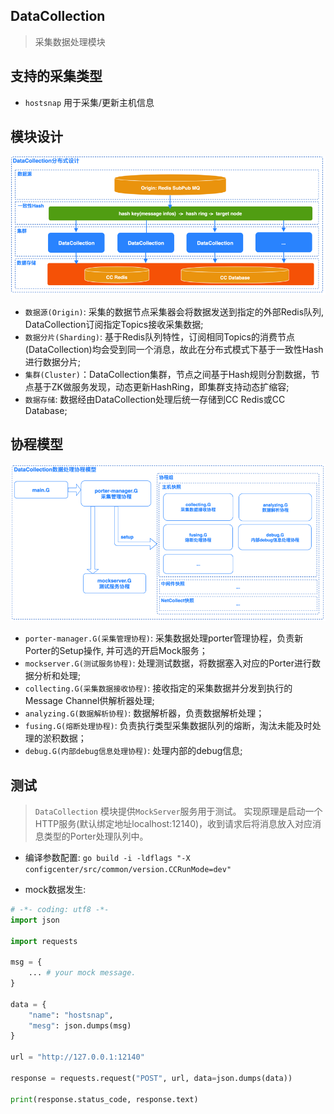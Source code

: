 ## DataCollection
> 采集数据处理模块

## 支持的采集类型

* `hostsnap`  用于采集/更新主机信息

## 模块设计

![avatar](../../../docs/resource/img/datacollection/dataflow.png)

* `数据源(Origin)`: 采集的数据节点采集器会将数据发送到指定的外部Redis队列, DataCollection订阅指定Topics接收采集数据;
* `数据分片(Sharding)`: 基于Redis队列特性，订阅相同Topics的消费节点(DataCollection)均会受到同一个消息，故此在分布式模式下基于一致性Hash进行数据分片;
* `集群(Cluster)`：DataCollection集群，节点之间基于Hash规则分割数据，节点基于ZK做服务发现，动态更新HashRing，即集群支持动态扩缩容;
* `数据存储`: 数据经由DataCollection处理后统一存储到CC Redis或CC Database;

## 协程模型

![avatar](../../../docs/resource/img/datacollection/gcoroutine.png)

* `porter-manager.G(采集管理协程)`: 采集数据处理porter管理协程，负责新Porter的Setup操作, 并可选的开启Mock服务；
* `mockserver.G(测试服务协程)`: 处理测试数据，将数据塞入对应的Porter进行数据分析和处理;
* `collecting.G(采集数据接收协程)`: 接收指定的采集数据并分发到执行的Message Channel供解析器处理;
* `analyzing.G(数据解析协程)`: 数据解析器，负责数据解析处理；
* `fusing.G(熔断处理协程)`: 负责执行类型采集数据队列的熔断，淘汰未能及时处理的淤积数据；
* `debug.G(内部debug信息处理协程)`: 处理内部的debug信息;

## 测试
> `DataCollection` 模块提供`MockServer`服务用于测试。
> 实现原理是启动一个HTTP服务(默认绑定地址localhost:12140)，收到请求后将消息放入对应消息类型的Porter处理队列中。

- 编译参数配置: `go build -i -ldflags "-X configcenter/src/common/version.CCRunMode=dev"`

- mock数据发生:

```python
# -*- coding: utf8 -*-
import json

import requests

msg = {
    ... # your mock message.
}

data = {
    "name": "hostsnap",
    "mesg": json.dumps(msg)
}

url = "http://127.0.0.1:12140"

response = requests.request("POST", url, data=json.dumps(data))

print(response.status_code, response.text)
```

